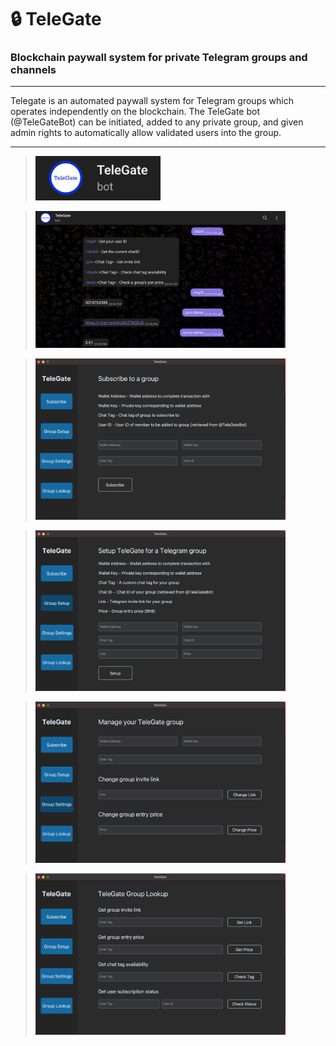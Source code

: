 # 🔒 TeleGate
### Blockchain paywall system for private Telegram groups and channels
---

Telegate is an automated paywall system for Telegram groups which operates independently on the blockchain. The TeleGate bot (@TeleGateBot) can be initiated, added to any private group, and given admin rights to automatically allow validated users into the group. 

---

> <img src="https://github.com/Hooyar-Foroughi/TeleGate/blob/main/screenshots/TeleGate%20Bot.png?raw=true" alt="@TeleGateBot" width="200"/>

> <img src="https://github.com/Hooyar-Foroughi/TeleGate/blob/main/screenshots/TeleGate%20Bot%20Demo.png?raw=true" alt="Bot demo" width="400"/>

> <img src="https://github.com/Hooyar-Foroughi/TeleGate/blob/main/screenshots/Subscribe%20tab.png?raw=true" alt="Subscribe tab" width="400"/>

> <img src="https://github.com/Hooyar-Foroughi/TeleGate/blob/main/screenshots/Setup%20tab.png?raw=true" alt="Group set tab" width="400"/>

> <img src="https://github.com/Hooyar-Foroughi/TeleGate/blob/main/screenshots/Settings%20tab.png?raw=true" alt="Group settings tab" width="400"/>

> <img src="https://github.com/Hooyar-Foroughi/TeleGate/blob/main/screenshots/Group%20lookup%20tab.png?raw=true" alt="Group lookup tab" width="400"/>

